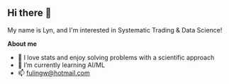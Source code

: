 ## Hi there 👋 

My name is Lyn, and I'm interested in Systematic Trading & Data Science!

**About me**
- 🔭 I love stats and enjoy solving problems with a scientific approach
- 🌱 I’m currently learning AI/ML
- 📫 fulingw@hotmail.com

<!--
**lynw93/lynw93** is a ✨ _special_ ✨ repository because its `README.md` (this file) appears on your GitHub profile.

Here are some ideas to get you started:

- 🔭 I’m currently working on ...
- 🌱 I’m currently learning ...
- 👯 I’m looking to collaborate on ...
- 🤔 I’m looking for help with ...
- 💬 Ask me about ...
- 📫 How to reach me: ...
- 😄 Pronouns: ...
- ⚡ Fun fact: ...
-->
